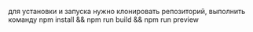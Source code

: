 для установки и запуска нужно клонировать репозиторий, выполнить команду npm install && npm run build && npm run preview